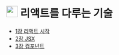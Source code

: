# <img src="https://upload.wikimedia.org/wikipedia/commons/thumb/a/a7/React-icon.svg/512px-React-icon.svg.png" width="30"> 리액트를 다루는 기술
- [1장 리액트 시작](https://www.notion.so/1-0393948ada824621b047fc4bc75f17cc)
- [2장 JSX](https://www.notion.so/2-JSX-3f97b11f9a2a40d9ab6a696f7f56d510)
- [3장 컴포넌트](https://www.notion.so/3-2bf7a6fdf77f4c0a96d89239273fe4ad) 
